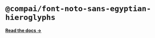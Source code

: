 # `@compai/font-noto-sans-egyptian-hieroglyphs`

[**Read the docs &rarr;**](https://components.ai/docs/typefaces/noto-sans-egyptian-hieroglyphs)
